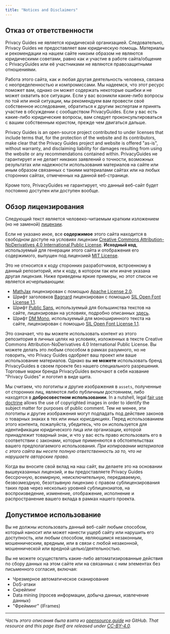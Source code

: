 ```yaml
---
title: "Notices and Disclaimers"
---
```


## Отказ от ответственности

Privacy Guides не является юридической организацией. Следовательно, Privacy Guides не предоставляет вам юридическую помощь. Материалы и рекомендации на нашем сайте никоим образом не являются юридическими советами, равно как и участие в работе сайта/общение с PrivacyGuides или её участниками не являются правозащитными отношениями.

Работа этого сайта, как и любая другая деятельность человека, связана с неопределенностью и компромиссами. Мы надеемся, что этот ресурс поможет вам, однако он может содержать некоторые ошибки и не может охватить все ситуации. Если у вас возникли какие-либо вопросы по той или иной ситуации, мы рекомендуем вам провести своё собственное исследование, обратиться к другим экспертам и принять участие в обсуждении с сообществом PrivacyGuides. Если у вас есть какие-либо юридические вопросы, вам следует проконсультироваться с вашим собственным юристом, прежде чем двигаться дальше.

Privacy Guides is an open-source project contributed to under licenses that include terms that, for the protection of the website and its contributors, make clear that the Privacy Guides project and website is offered "as-is", without warranty, and disclaiming liability for damages resulting from using the website or any recommendations contained within. PrivacyGuides не гарантирует и не делает никаких заявлений о точности, возможных результатах или надежности использования материалов на сайте или иным образом связанных с такими материалами сайтах или на любых сторонних сайтах, отмеченных на данной веб-странице.

Кроме того, PrivacyGuides не гарантирует, что данный веб-сайт будет постоянно доступен или доступен вообще.

## Обзор лицензирования

<div class="admonition danger" markdown>

Следующий текст является человеко-читаемым кратким изложением (но не заменой) [лицензии](/license).

</div>

Если не указано иное, все **содержимое** этого сайта находится в свободном доступе на условиях лицензии [Creative Commons Attribution-NoDerivatives 4.0 International Public License](https://github.com/privacyguides/privacyguides.org/blob/main/LICENSE). **Исходный код**, используемый для генерации этого сайта и отображения его содержимого, выпущен под лицензией [MIT License](https://github.com/privacyguides/privacyguides.org/tree/main/LICENSE-CODE).

Это не относится к коду сторонних разработчиков, встроенному в данный репозиторий, или к коду, в котором так или иначе указана другая лицензия. Ниже приведены яркие примеры, но этот список не является исчерпывающим:

* [MathJax](https://github.com/privacyguides/privacyguides.org/blob/main/theme/assets/javascripts/mathjax.js) лицензирован с помощью [Apache License 2.0](https://github.com/privacyguides/privacyguides.org/blob/main/docs/assets/javascripts/LICENSE.mathjax.txt).
* Шрифт заголовков [Bagnard](https://github.com/privacyguides/brand/tree/main/WOFF/bagnard) лицензирован с помощью [SIL Open Font License 1.1](https://github.com/privacyguides/brand/blob/main/WOFF/bagnard/LICENSE.txt).
* Шрифт [Public Sans](https://github.com/privacyguides/brand/tree/main/WOFF/public_sans), используемый для большинства текстов на сайте, лицензирован на условиях, подробно описанных [здесь](https://github.com/privacyguides/brand/blob/main/WOFF/public_sans/LICENSE.txt).
* Шрифт [DM Mono](https://github.com/privacyguides/brand/tree/main/WOFF/dm_mono), используемый для моноширинного текста на сайте, лицензирован с помощью [SIL Open Font License 1.1](https://github.com/privacyguides/brand/blob/main/WOFF/dm_mono/LICENSE.txt).

Это означает, что вы можете использовать контент из этого репозитория в личных целях на условиях, изложенных в тексте Creative Commons Attribution-NoDerivatives 4.0 International Public License. Вы можете делать это любым способом в рамках разумного, но не говорить, что Privacy Guides одобряет ваш проект или ваше использование материалов. Однако вы **не можете** использовать бренд PrivacyGuides в своем проекте без нашего специального разрешения. Торговые марки бренда PrivacyGuides включают в себя название "Privacy Guides" и логотип в виде щита.

Мы считаем, что логотипы и другие изображения в `assets`, полученные от сторонних лиц, являются либо публичным достоянием, либо находятся в **добросовестном использовании**. In a nutshell, legal [fair use doctrine](https://copyright.gov/fair-use/more-info.html) allows the use of copyrighted images in order to identify the subject matter for purposes of public comment. Тем не менее, эти логотипы и другие изображения могут подпадать под действие законов о товарных знаках в тех или иных юрисдикциях. Перед использованием этого контента, пожалуйста, убедитесь, что он используется для идентификации юридического лица или организации, которой принадлежит товарный знак, и что у вас есть право использовать его в соответствии с законами, которые применяются в обстоятельствах вашего предполагаемого использования. *При копировании материалов с этого сайта вы несете полную ответственность за то, что не нарушаете авторские права.*

Когда вы вносите свой вклад на наш сайт, вы делаете это на основании вышеуказанных лицензий, и вы предоставляете Privacy Guides бессрочную, всемирную, неисключительную, передаваемую, безвозмездную, безотзывную лицензию с правом сублицензирования таких прав через несколько уровней сублицензиатов, на воспроизведение, изменение, отображение, исполнение и распространение вашего вклада в рамках нашего проекта.

## Допустимое использование

Вы не должны использовать данный веб-сайт любым способом, который наносит или может нанести ущерб сайту или нарушить его доступность, или любым способом, являющимся незаконным, мошенническим, вредным, или в связи с любой незаконной, мошеннической или вредной целью/деятельностью.

Вы не можете осуществлять какие-либо автоматизированные действия по сбору данных на этом сайте или на связанных с ним элементах без письменного согласия, включая:

* Чрезмерное автоматическое сканирование
* DoS-атаки
* Скрейпинг
* Data mining (просев информации, добыча данных, извлечение данных)
* "Фрейминг" (IFrames)

---

*Часть этого описания была взята из [opensource.guide](https://github.com/github/opensource.guide/blob/master/notices.md) на GitHub. That resource and this page itself are released under [CC-BY-4.0](https://creativecommons.org/licenses/by-sa/4.0).*
